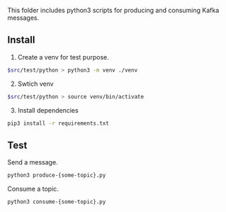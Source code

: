 This folder includes python3 scripts for producing and consuming Kafka messages.

## Install

1. Create a venv for test purpose.

```bash
$src/test/python > python3 -m venv ./venv
```

2. Swtich venv

```bash
$src/test/python > source venv/bin/activate
```

3. Install dependencies

```bash
pip3 install -r requirements.txt
```

## Test

Send a message.

```bash
python3 produce-{some-topic}.py
```

Consume a topic.

```bash
python3 consume-{some-topic}.py
```